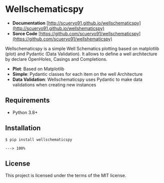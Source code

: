 # Wellschematicspy 

+ **Documentation** [http://scuervo91.github.io/wellschematicspy](http://scuervo91.github.io/wellshematicspy)
+ **Sorce Code** [https://github.com/scuervo91/wellschematicspy](https://github.com/scuervo91/wellshematicspy)

Wellschematicspy is a simple Well Schematics plotting based on matplotlib (plot) and Pydantic (Data Validation). It allows to define a well architecture by declare OpenHoles, Casings and Completions. 

+ **Plot**: Based on Matplotlib
+ **Simple**: Pydantic classes for each item on the well Architecture
+ **Data Validation**: Wellschematicspy uses Pydantic to make data validations when creating new instances

## Requirements

+ Python 3.8+ 


## Installation


```console
$ pip install wellschematicspy

---> 100%
```


## License

This project is licensed under the terms of the MIT license.